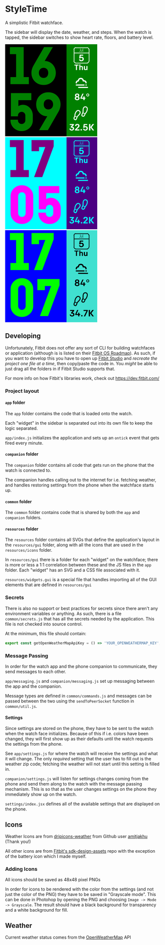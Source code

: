 # StyleTime

A simplistic Fitbit watchface.

The sidebar will display the date, weather, and steps. When the watch is tapped, the sidebar switches to show heart rate, floors, and battery level.

![](readme-images/screenshot-1.png)
![](readme-images/screenshot-2.png)
![](readme-images/screenshot-3.png)

## Developing

Unfortunately, Fitbit does not offer any sort of CLI for building watchfaces or application (although is is listed on their [Fitbit OS Roadmap](https://dev.fitbit.com/build/roadmap/)). As such, if you want to develop this you have to open up [Fitbit Studio](https://studio.fitbit.com/) and _recreate the project one file at a time_, then copy/paste the code in. You _might_ be able to just drag all the folders in if Fitbit Studio supports that.

For more info on how Fitbit's libraries work, check out https://dev.fitbit.com/

### Project layout

#### `app` folder
The `app` folder contains the code that is loaded onto the watch.

Each "widget" in the sidebar is separated out into its own file to keep the logic separated.

`app/index.js` initializes the application and sets up an `ontick` event that gets fired every minute.

#### `companion` folder
The `companion` folder contains all code that gets run on the phone that the watch is connected to.

The companion handles calling out to the internet for i.e. fetching weather, and handles restoring settings from the phone when the watchface starts up.

#### `common` folder
The `common` folder contains code that is shared by both the `app` and `companion` folders.

#### `resources` folder
The `resources` folder contains all SVGs that define the application's layout in the `resources/gui` folder, along with all the icons that are used in the `resources/icons` folder.

In `resources/gui` there is a folder for each "widget" on the watchface; there is more or less a 1:1 correlation between these and the JS files in the `app` folder. Each "widget" has an SVG and a CSS file associated with it.

`resources/widgets.gui` is a special file that handles importing all of the GUI elements that are defined in `resources/gui` 

### Secrets
There is also no support or best practices for secrets since there aren't any environment variables or anything. As such, there is a file `common/secrets.js` that has all the secrets needed by the application. This file is not checked into source control.

At the minimum, this file should contain:

```js
export const getOpenWeatherMapApiKey = () => 'YOUR_OPENWEATHERMAP_KEY';
```

### Message Passing
In order for the watch app and the phone companion to communicate, they send messages to each other.

`app/messaging.js` and `companion/messaging.js` set up messaging between the app and the companion.

Message types are defined in `common/commands.js` and messages can be passed between the two using the `sendToPeerSocket` function in `common/util.js`.

#### Settings
Since settings are stored on the phone, they have to be sent to the watch when the watch face initializes. Because of this if i.e. colors have been changed, they will first show up as their defaults until the watch requests the settings from the phone.

See `app/settings.js` for where the watch will receive the settings and what it will change. The only *required* setting that the user has to fill out is the weather zip code; fetching the weather will not start until this setting is filled in.

`companion/settings.js` will listen for settings changes coming from the phone and send them along to the watch with the message passing mechanism. This is so that as the user changes settings on the phone they immediately show up on the watch.

`settings/index.jsx` defines all of the available settings that are displayed on the phone.

## Icons

Weather Icons are from [dripicons-weather](https://github.com/amitjakhu/dripicons-weather) from Github user [amitjakhu](https://github.com/amitjakhu) (Thank you!)

All other icons are from [Fitbit's sdk-design-assets](https://github.com/Fitbit/sdk-design-assets) repo with the exception of the battery icon which I made myself.

### Adding Icons

All icons should be saved as 48x48 pixel PNGs

In order for icons to be rendered with the color from the settings (and not just the color of the PNG) they have to be saved in "Grayscale mode". This can be done in Photohop by opening the PNG and choosing `Image -> Mode -> Grayscale`. The result should have a black background for transparency and a white background for fill.

## Weather

Current weather status comes from the [OpenWeatherMap](https://openweathermap.org/) API